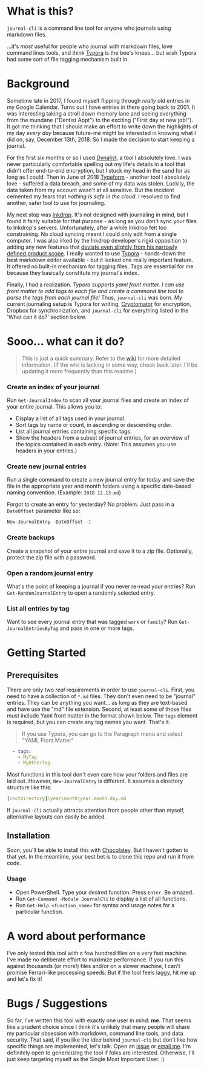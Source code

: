 # What is this?

`journal-cli` is a command line tool for anyone who journals using markdown files. 

...it's _most_ useful for people who journal with markdown files, love command lines tools, and think [Typora](https://typora.io/) is the bee's knees... but wish Typora had some sort of file tagging mechanism built in. 

# Background

Sometime late in 2017, I found myself flipping through _really_ old entries in my Google Calendar. Turns out I have entries in there going back to 2001. It was interesting taking a stroll down memory lane and seeing everything from the mundane ("Dentist Appt") to the exciting ("First day at new job!"). It got me thinking that I should make an effort to write down the highlights of my day _every day_ because future-me might be interested in knowing what I did on, say, December 13th, 2018. So I made the decision to start keeping a journal. 

For the first six months or so I used [Dynalist][dl], a tool I absolutely love. I was never particularly comfortable spelling out my life's details in a tool that didn't offer end-to-end encryption, but I stuck my head in the sand for as long as I could. Then in June of 2018 [Typeform][tf] - another tool I absolutely love - suffered a data breach, and some of my data was stolen. Luckily, the data taken from my account wasn't at all sensitive. But the incident cemented my fears that _nothing is safe in the cloud_. I resolved to find another, safer tool to use for journaling. 

My next stop was [Inkdrop][id]. It's not designed with journaling in mind, but I found it fairly suitable for that purpose - as long as you don't sync your files to Inkdrop's servers. Unfortunately, after a while Inkdrop felt too constraining. No cloud syncing meant I could only edit from a single computer. I was also irked by the Inkdrop developer's rigid opposition to adding any new features that [deviate even slightly from his narrowly defined product scope][id-journal]. I really wanted to use [Typora](https://typora.io/) - hands-down the best markdown editor available - but it lacked one really important feature. It offered no built-in mechanism for tagging files. Tags are essential for me because they basically constitute my journal's index.  

Finally, I had a realization. *Typora supports yaml front matter. I can use front matter to add tags to each file and create a command line tool to parse the tags from each journal file!* Thus, `journal-cli` was born. My current journaling setup is Typora for writing, [Cryptomator](https://cryptomator.org/) for encryption, Dropbox for synchronization, and `journal-cli`  for everything listed in the 'What can it do?' section below.

# Sooo... what can it do? 

> This is just a quick summary. Refer to the [wiki](https://github.com/refactorsaurusrex/journal-cli/wiki) for more detailed information. (If the wiki is lacking in some way, check back later. I'll be updating it more frequently than this readme.)

### Create an index of your journal

Run `Get-JournalIndex` to scan all your journal files and create an index of your entire journal. This allows you to:

- Display a list of all tags used in your journal.
- Sort tags by name or count, in ascending or descending order.
- List all journal entries containing specific tags.
- Show the headers from a subset of journal entries, for an overview of the topics contained in each entry. (Note: This assumes you use headers in your entries.)

### Create new journal entries

Run a single command to create a new journal entry for today and save the file in the appropriate year and month folders using a specific date-based naming convention. (Example: `2018.12.13.md`) 

Forgot to create an entry for yesterday? No problem. Just pass in a `DateOffset` parameter like so:

```powershell
New-JournalEntry -DateOffset -1
```

### Create backups

Create a snapshot of your entire journal and save it to a zip file. Optionally, protect the zip file with a password.

### Open a random journal entry

What's the point of keeping a journal if you never re-read your entries? Run `Get-RandomJournalEntry` to open a randomly selected entry.

### List all entries by tag

Want to see every journal entry that was tagged `work` or `family`? Run `Get-JournalEntriesByTag` and pass in one or more tags.

# Getting Started

## Prerequisites

There are only two _real_ requirements in order to use `journal-cli`. First, you need to have a collection of `*.md` files.  They don't even need to be "journal" entries. They can be anything you want... as long as they are text-based and have use the "md" file extension. Second, at least some of those files must include Yaml front matter in the format shown below. The `tags` element is required, but you can create any tag names you want. That's it. 

> If you use Typora, you can go to the Paragraph menu and select "YAML Front Matter"

```yaml
  - tags:
    - MyTag
    - MyOtherTag
```

Most functions in this tool don't even care how your folders and files are laid out. However, `New-JournalEntry` is different. It assumes a directory structure like this:

```yaml
[rootDirectory]\year\month\year.month.day.md
```

If `journal-cli` actually attracts attention from people other than myself, alternative layouts can easily be added. 

## Installation

Soon, you'll be able to install this with [Chocolatey](https://chocolatey.org/). But I haven't gotten to that yet. In the meantime, your best bet is to clone this repo and run it from code. 

### Usage

- Open PowerShell. Type your desired function. Press `Enter`. Be amazed.
- Run `Get-Command -Module JournalCli` to display a list of all functions. 
- Run `Get-Help <function_name>` for syntax and usage notes for a particular function.

# A word about performance

I've only tested this tool with a few hundred files on a very fast machine. I've made no deliberate effort to maximize performance. If you run this against thousands (or more!) files and/or on a slower machine, I can't promise Ferrari-like processing speeds. But if the tool feels laggy, hit me up and let's fix it!

# Bugs / Suggestions

So far, I've written this tool with exactly one user in mind: **me**. That seems like a prudent choice since I think it's unlikely that many people will share my particular obsession with markdown, command line tools, and data security. That said, if you like the _idea_ behind `journal-cli` but don't like how specific things are implemented, let's talk. Open an [issue][issues] or [email me][profile]. I'm definitely open to genericizing the tool if folks are interested. Otherwise, I'll just keep targeting myself as the Single Most Important User. :)

[dl]: https://dynalist.io/
[tf]: https://www.typeform.com/
[id]: https://inkdrop.app/
[id-journal]: https://forum.inkdrop.app/t/save-the-currently-selected-notebook/883/6
[issues]: https://github.com/refactorsaurusrex/journal-cli/issues
[profile]: https://github.com/refactorsaurusrex
